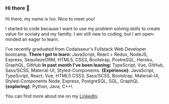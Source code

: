 ### Hi there 👋

Hi there, my name is Ivo. Nice to meet you! 

I started to code because I want to use my problem solving skills to 
create value for sociaty and my familly.
I am still new to coding, but I am open-minded an eager to learn. 

I've recently graduated from Codaisseur's Fullstack Web Developer bootcamp.
**There I got to learn:**
JavaScript, React + Redux, NodeJS, Express, SequilezeORM, HTML5, CSS3,
Bootstrap, PostreSQL, Heroku, GraphQL, GitHub
**In past month I've been leaning:**
TypeScript, Vue, GitHub, Sass/SCSS, Material-UI, Styled-Components. 
 **{Expirience}**: JavaScript, TypeScript, React, Vue, HTML5
 CSS3, Sass/SCSS, Bootstrap, Material-UI, Styled-Components
 Node, Express, PostgreSQL, SQL, GraphQL
 **{exploring}**: Python, Java, C++\
 
You can find more about me on my [LinkedIn](https://www.linkedin.com/in/ivaylo-ivo-yankov/).
<!--
**mayallzObject/mayallzObject** is a ✨ _special_ ✨ repository because its `README.md` (this file) appears on your GitHub profile.


point_left Always happy to hear from you via email as well!

Here are some ideas to get you started:

- 🔭 I’m currently working on ...
- 🌱 I’m currently learning ...
- 👯 I’m looking to collaborate on ...
- 🤔 I’m looking for help with ...
- 💬 Ask me about ...
- 📫 How to reach me: ...
- 😄 Pronouns: ...
- ⚡ Fun fact: ...
-->
